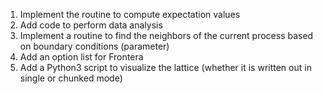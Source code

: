 1. Implement the routine to compute expectation values
2. Add code to perform data analysis
3. Implement a routine to find the neighbors of the current process based on boundary conditions (parameter)
4. Add an option list for Frontera
5. Add a Python3 script to visualize the lattice (whether it is written out in single or chunked mode)

